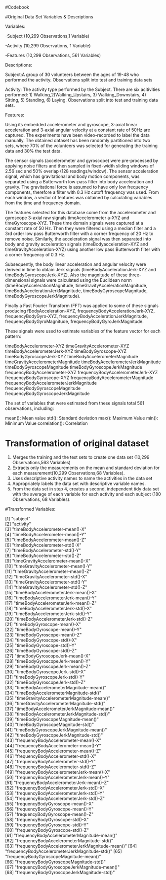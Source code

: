 #Codebook

#Original Data Set Variables & Descriptions

Variables:

-Subject (10,299 Observations,1 Variable)

-Activity (10,299 Observations, 1 Variable)

-Features (10,299 Observations, 561 Variables)

Descriptions:

Subject:A group of 30 volunteers between the ages of 19-48 who performed the activity. Observations split into test and training data sets

Activity: The activity type performed by the Subject. There are six acitivities performed: 1) Walking,2)Walking_Upstairs, 3) Walking_Downstairs, 4) Sitting, 5) Standing, 6) Laying. Observations split into test and training data sets.

Features:

Using its embedded accelerometer and gyroscope, 3-axial linear acceleration and 3-axial angular velocity at a constant rate of 50Hz are captured. The experiments have been video-recorded to label the data manually. The obtained dataset has been randomly partitioned into two sets, where 70% of the volunteers was selected for generating the training data and 30% the test data.

The sensor signals (accelerometer and gyroscope) were pre-processed by applying noise filters and then sampled in fixed-width sliding windows of 2.56 sec and 50% overlap (128 readings/window). The sensor acceleration signal, which has gravitational and body motion components, was separated using a Butterworth low-pass filter into body acceleration and gravity. The gravitational force is assumed to have only low frequency components, therefore a filter with 0.3 Hz cutoff frequency was used. From each window, a vector of features was obtained by calculating variables from the time and frequency domain.

The features selected for this database come from the accelerometer and gyroscope 3-axial raw signals timeAccelerometer a-XYZ and timeGyroscope-XYZ. These time domain signals were captured at a constant rate of 50 Hz. Then they were filtered using a median filter and a 3rd order low pass Butterworth filter with a corner frequency of 20 Hz to remove noise. Similarly, the acceleration signal was then separated into body and gravity acceleration signals (timeBodyacceleration-XYZ and timeGravityAcceleration-XYZ) using another low pass Butterworth filter with a corner frequency of 0.3 Hz.

Subsequently, the body linear acceleration and angular velocity were derived in time to obtain Jerk signals (timeBodyAccelerationJerk-XYZ and timeBodyGyroscopeJerk-XYZ). Also the magnitude of these three-dimensional signals were calculated using the Euclidean norm (timeBodyAccelerationMagnitude, timeGravityAccelerationMagnitude, timeBodyAccelerationJerkMagnitude, timeBodyGyroscopeMagnitude, timeBodyGyroscopeJerkMagnitude).

Finally a Fast Fourier Transform (FFT) was applied to some of these signals producing fBodyAcceleration-XYZ, frequencyBodyAccelerationJerk-XYZ, frequencyBodyGyro-XYZ, frequencyBodyAccelerationJerkMagnitude, frequencyBodyGyroMagnitude, frequencyBodyGyroJerkMagnitude.

These signals were used to estimate variables of the feature vector for each pattern:


timeBodyAccelerometer-XYZ
timeGravityAccelerometer-XYZ
timeBodyAccelerometerJerk-XYZ
timeBodyGyroscope-XYZ
timeBodyGyroscopeJerk-XYZ
timeBodyAccelerometerMagnitude
timeGravityAccelerometerMagnitude
timeBodyAccelerometerJerkMagnitude
timeBodyGyroscopeMagnitude
timeBodyGyroscopeJerkMagnitude
frequencyBodyAccelerometer-XYZ
frequencyBodyAccelerometerJerk-XYZ
frequencyBodyGyroscope-XYZ
frequencyBodyAccelerometerMagnitude
frequencyBodyAccelerometerJerkMagnitude
frequencyBodyGyroscopeMagnitude
frequencyBodyGyroscopeJerkMagnitude

The set of variables that were estimated from these signals total 561 observations, including:

mean(): Mean value
std(): Standard deviation
max(): Maximum Value
min(): Minimum Value
correlation(): Correlation


# Transformation of original dataset

1. Merges the training and the test sets to create one data set (10,299 Observations,563 Variables)
2. Extracts only the measurements on the mean and standard deviation for each measurement(10,299 Observations,68 Variables).
3. Uses descriptive activity names to name the activities in the data set
4. Appropriately labels the data set with descriptive variable names.
5. From the data set in step 4, creates a second, independent tidy data set with the average of each variable for each activity and each subject (180 Observations, 68 Variables).

#Transformed Variables:

[1] "subject"                                       
 [2] "activity"                                      
 [3] "timeBodyAccelerometer-mean()-X"                
 [4] "timeBodyAccelerometer-mean()-Y"                
 [5] "timeBodyAccelerometer-mean()-Z"                
 [6] "timeBodyAccelerometer-std()-X"                 
 [7] "timeBodyAccelerometer-std()-Y"                 
 [8] "timeBodyAccelerometer-std()-Z"                 
 [9] "timeGravityAccelerometer-mean()-X"             
[10] "timeGravityAccelerometer-mean()-Y"             
[11] "timeGravityAccelerometer-mean()-Z"             
[12] "timeGravityAccelerometer-std()-X"              
[13] "timeGravityAccelerometer-std()-Y"              
[14] "timeGravityAccelerometer-std()-Z"              
[15] "timeBodyAccelerometerJerk-mean()-X"            
[16] "timeBodyAccelerometerJerk-mean()-Y"            
[17] "timeBodyAccelerometerJerk-mean()-Z"            
[18] "timeBodyAccelerometerJerk-std()-X"             
[19] "timeBodyAccelerometerJerk-std()-Y"             
[20] "timeBodyAccelerometerJerk-std()-Z"             
[21] "timeBodyGyroscope-mean()-X"                    
[22] "timeBodyGyroscope-mean()-Y"                    
[23] "timeBodyGyroscope-mean()-Z"                    
[24] "timeBodyGyroscope-std()-X"                     
[25] "timeBodyGyroscope-std()-Y"                     
[26] "timeBodyGyroscope-std()-Z"                     
[27] "timeBodyGyroscopeJerk-mean()-X"                
[28] "timeBodyGyroscopeJerk-mean()-Y"                
[29] "timeBodyGyroscopeJerk-mean()-Z"                
[30] "timeBodyGyroscopeJerk-std()-X"                 
[31] "timeBodyGyroscopeJerk-std()-Y"                 
[32] "timeBodyGyroscopeJerk-std()-Z"                 
[33] "timeBodyAccelerometerMagnitude-mean()"         
[34] "timeBodyAccelerometerMagnitude-std()"          
[35] "timeGravityAccelerometerMagnitude-mean()"      
[36] "timeGravityAccelerometerMagnitude-std()"       
[37] "timeBodyAccelerometerJerkMagnitude-mean()"     
[38] "timeBodyAccelerometerJerkMagnitude-std()"      
[39] "timeBodyGyroscopeMagnitude-mean()"             
[40] "timeBodyGyroscopeMagnitude-std()"              
[41] "timeBodyGyroscopeJerkMagnitude-mean()"         
[42] "timeBodyGyroscopeJerkMagnitude-std()"          
[43] "frequencyBodyAccelerometer-mean()-X"           
[44] "frequencyBodyAccelerometer-mean()-Y"           
[45] "frequencyBodyAccelerometer-mean()-Z"           
[46] "frequencyBodyAccelerometer-std()-X"            
[47] "frequencyBodyAccelerometer-std()-Y"            
[48] "frequencyBodyAccelerometer-std()-Z"            
[49] "frequencyBodyAccelerometerJerk-mean()-X"       
[50] "frequencyBodyAccelerometerJerk-mean()-Y"       
[51] "frequencyBodyAccelerometerJerk-mean()-Z"       
[52] "frequencyBodyAccelerometerJerk-std()-X"        
[53] "frequencyBodyAccelerometerJerk-std()-Y"        
[54] "frequencyBodyAccelerometerJerk-std()-Z"        
[55] "frequencyBodyGyroscope-mean()-X"               
[56] "frequencyBodyGyroscope-mean()-Y"               
[57] "frequencyBodyGyroscope-mean()-Z"               
[58] "frequencyBodyGyroscope-std()-X"                
[59] "frequencyBodyGyroscope-std()-Y"                
[60] "frequencyBodyGyroscope-std()-Z"                
[61] "frequencyBodyAccelerometerMagnitude-mean()"    
[62] "frequencyBodyAccelerometerMagnitude-std()"     
[63] "frequencyBodyAccelerometerJerkMagnitude-mean()"
[64] "frequencyBodyAccelerometerJerkMagnitude-std()" 
[65] "frequencyBodyGyroscopeMagnitude-mean()"        
[66] "frequencyBodyGyroscopeMagnitude-std()"         
[67] "frequencyBodyGyroscopeJerkMagnitude-mean()"    
[68] "frequencyBodyGyroscopeJerkMagnitude-std()"





